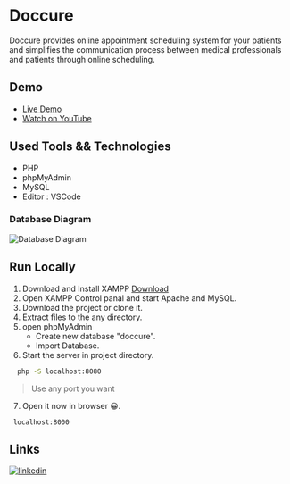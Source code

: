 
# Doccure

Doccure provides online appointment scheduling system for your patients and simplifies the communication process between medical professionals and patients through online scheduling.

## Demo

- [Live Demo](https://bit.ly/doccure)
- [Watch on YouTube ]([https://www.youtube.com](https://www.youtube.com/watch?v=zRXzJ4lqpIE))


## Used Tools && Technologies 
- PHP 
- phpMyAdmin
- MySQL
- Editor : VSCode


### Database Diagram
![Database Diagram](https://user-images.githubusercontent.com/68427647/195970280-ed56b59b-8bd0-4330-b0d5-65b3cf7d0d61.png)

## Run Locally
1. Download and Install XAMPP [Download](https://www.apachefriends.org/index.html)
2. Open XAMPP Control panal and start Apache and MySQL.
3. Download the project or clone it.
4. Extract files to the any directory.
5. open phpMyAdmin 
    - Create new database "doccure".
    - Import Database.
6. Start the server in project directory.

```bash
  php -S localhost:8080
```
> Use any port you want
7. Open it now in browser 😀.

```
 localhost:8000
```

##  Links
[![linkedin](https://img.shields.io/badge/linkedin-0A66C2?style=for-the-badge&logo=linkedin&logoColor=white)](https://www.linkedin.com/in/yahya-saad-a98801187)


